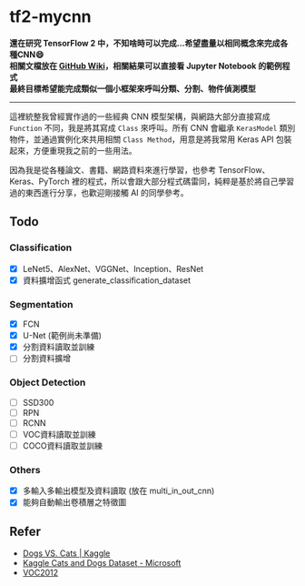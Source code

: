# tf2-mycnn

**還在研究 TensorFlow 2 中，不知啥時可以完成...希望盡量以相同概念來完成各種CNN:smile:**  
**相關文檔放在 [GitHub Wiki](https://github.com/jacky10001/tf2-mycnn/wiki)，相關結果可以直接看 Jupyter Notebook 的範例程式**  
**最終目標希望能完成類似一個小框架來呼叫分類、分割、物件偵測模型**  

---

這裡統整我曾經實作過的一些經典 CNN 模型架構，與網路大部分直接寫成 `Function` 不同，我是將其寫成 `Class` 來呼叫。所有 CNN 會繼承 `KerasModel` 類別物件，並通過實例化來共用相關 `Class Method`，用意是將我常用 Keras API 包裝起來，方便重現我之前的一些用法。  

因為我是從各種論文、書籍、網路資料來進行學習，也參考 TensorFlow、Keras、PyTorch 裡的程式，所以會跟大部分程式碼雷同，純粹是基於將自己學習過的東西進行分享，也歡迎剛接觸 AI 的同學參考。

## Todo

### Classification

- [x] LeNet5、AlexNet、VGGNet、Inception、ResNet
- [x] 資料擴增函式 generate_classification_dataset

### Segmentation

- [x] FCN
- [x] U-Net (範例尚未準備)
- [x] 分割資料讀取並訓練
- [ ] 分割資料擴增

### Object Detection

- [ ] SSD300
- [ ] RPN
- [ ] RCNN
- [ ] VOC資料讀取並訓練
- [ ] COCO資料讀取並訓練

### Others

- [x] 多輸入多輸出模型及資料讀取 (放在 multi_in_out_cnn)
- [x] 能夠自動輸出卷積層之特徵圖

## Refer

- [Dogs VS. Cats | Kaggle](https://www.kaggle.com/c/dogs-vs-cats)
- [Kaggle Cats and Dogs Dataset - Microsoft](https://www.microsoft.com/en-us/download/details.aspx?id=54765)
- [VOC2012](http://host.robots.ox.ac.uk/pascal/VOC/voc2012/index.html#devkit)
